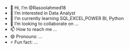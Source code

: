 - 👋 Hi, I’m @Rasoolahmed18
- 👀 I’m interested in Data Analyst
- 🌱 I’m currently learning SQL,EXCEL,POWER BI, Python
- 💞️ I’m looking to collaborate on ...
- 📫 How to reach me ...
- 😄 Pronouns: ...
- ⚡ Fun fact: ...

<!---
Rasoolahmed18/Rasoolahmed18 is a ✨ special ✨ repository because its `README.md` (this file) appears on your GitHub profile.
You can click the Preview link to take a look at your changes.
--->
